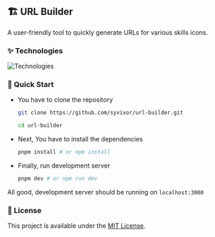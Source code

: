 ## 🏗️ URL Builder

A user-friendly tool to quickly generate URLs for various skills icons.

### ✨ Technologies

![Technologies](https://skills.syvixor.com/api/icons?i=ts,nuxt,vueuse,motion,tailwind)

### 🚀 Quick Start

- You have to clone the repository
  ```bash
  git clone https://github.com/syvixor/url-builder.git

  cd url-builder
  ```

- Next, You have to install the dependencies
  ```bash
  pnpm install # or npm install
  ```

- Finally, run development server

  ```bash
  pnpm dev # or npm run dev
  ```

All good, development server should be running on `localhost:3000`

### 📜 License

This project is available under the [MIT License](LICENSE).